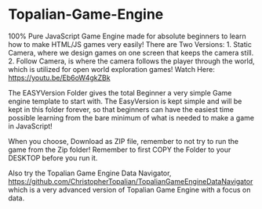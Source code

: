 # Topalian-Game-Engine<br>
100% Pure JavaScript Game Engine made for absolute beginners to learn how to make HTML/JS games very easily! There are Two Versions: 1. Static Camera, where we design games on one screen that keeps the camera still. 2. Follow Camera,  is where the camera follows the player through the world, which is utilized for open world exploration games! Watch Here:  https://youtu.be/Eb6oW4gkZBk

The EASYVersion Folder gives the total Beginner a very simple Game engine template to start with.
The EasyVersion is kept simple and will be kept in this folder forever, so that beginners can have the easiest time possible learning from the bare minimum of what is needed to make a game in JavaScript!
 
When you choose, Download as ZIP file, remember to not try to run the game from the Zip folder!
Remember to first COPY the Folder to your DESKTOP before you run it.

Also try the Topalian Game Engine Data Navigator, https://github.com/ChristopherTopalian/TopalianGameEngineDataNavigator <br>
which is a very advanced version of Topalian Game Engine with a focus on data.
